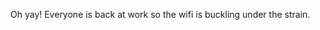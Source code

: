 <!--
id: 2902882777
link: http://kevinisom.info/post/2902882777/oh-yay-everyone-is-back-at-work-so-the-wifi-is
slug: oh-yay-everyone-is-back-at-work-so-the-wifi-is
date: Mon Jan 24 2011 15:44:54 GMT+1300 (NZDT)
raw: {"blog_name":"kevinisom","id":2902882777,"post_url":"http://kevinisom.info/post/2902882777/oh-yay-everyone-is-back-at-work-so-the-wifi-is","slug":"oh-yay-everyone-is-back-at-work-so-the-wifi-is","type":"text","date":"2011-01-24 02:44:54 GMT","timestamp":1295837094,"state":"published","format":"html","reblog_key":"u9AoQ6gk","tags":[],"short_url":"http://tmblr.co/Zw68Yy2j1ddP","highlighted":[],"feed_item":"http://twitter.com/kev_nz/statuses/29278941529243648","from_feed_id":"650289","note_count":0,"title":null,"body":"<p>Oh yay! Everyone is back at work so the wifi is buckling under the strain.</p>"}
publish: 2011-01-024
tags: 
title: null
-->


Oh yay! Everyone is back at work so the wifi is buckling under the
strain.


